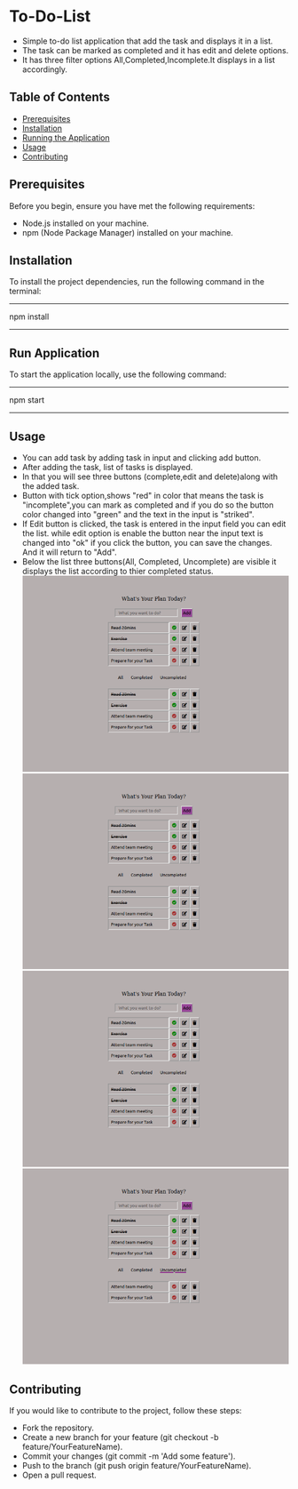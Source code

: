 # To-Do-List
- Simple to-do list application that add the task and displays it in a list.
- The task can be marked as completed and it has edit and delete options.
- It has three filter options All,Completed,Incomplete.It displays in a list accordingly.

## Table of Contents
- [Prerequisites](#prerequisites)
- [Installation](#installation)
- [Running the Application](#running-the-application)
- [Usage](#usage)
- [Contributing](#contributing)
  
## Prerequisites
Before you begin, ensure you have met the following requirements:
- Node.js installed on your machine.
- npm (Node Package Manager) installed on your machine.

## Installation
To install the project dependencies, run the following command in the terminal:
*****************
npm install
*****************
## Run Application
To start the application locally, use the following command:
*****************
npm start
*****************
## Usage
- You can add task by adding task in input and clicking add button.
- After adding the task, list of tasks is displayed.
- In that you will see three buttons (complete,edit and delete)along with the added task.
- Button with tick option,shows "red" in color that means the task is "incomplete",you can mark as completed and if you do so the button color changed into "green" and the text in the input is "striked".
- If Edit button is clicked, the task is entered in the input field you can edit the list. while edit option is enable the button near the input text is changed into "ok" if you click the button, you can save the changes. And it will return to "Add". 
- Below the list three buttons(All, Completed, Uncomplete) are visible it displays the list according to thier completed status.
![Screen shot](https://github.com/thilipraj38/to-do-list/blob/main/Screenshot%20from%202024-01-03%2012-03-16.png)
![Screen shot](https://github.com/thilipraj38/to-do-list/blob/main/Screenshot%20from%202024-01-03%2012-03-16.png?raw=true   )
![Screen shot](https://github.com/thilipraj38/to-do-list/blob/main/Screenshot%20from%202024-01-03%2012-03-16.png?raw=true)
![Screen shot](https://github.com/thilipraj38/to-do-list/blob/main/Screenshot%20from%202024-01-03%2012-06-12.png?raw=true)
## Contributing
If you would like to contribute to the project, follow these steps:

- Fork the repository.
- Create a new branch for your feature (git checkout -b feature/YourFeatureName).
- Commit your changes (git commit -m 'Add some feature').
- Push to the branch (git push origin feature/YourFeatureName).
- Open a pull request.

